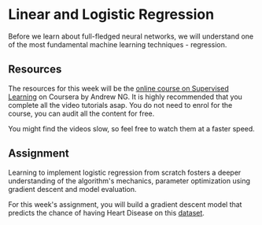 # Linear and Logistic Regression
Before we learn about full-fledged neural networks, we will understand one of the most fundamental machine learning techniques - regression.

## Resources
The resources for this week will be the [online course on Supervised Learning](https://www.coursera.org/learn/machine-learning) on Coursera by Andrew NG. It is highly recommended that you complete all the video tutorials asap.
You do not need to enrol for the course, you can audit all the content for free.

You might find the videos slow, so feel free to watch them at a faster speed.


## Assignment 
Learning to implement logistic regression from scratch fosters a deeper understanding of the algorithm's mechanics, parameter optimization using gradient descent and model evaluation.

For this week's assignment, you will build a gradient descent model that predicts the chance of having Heart Disease on this [dataset](https://www.kaggle.com/datasets/dileep070/heart-disease-prediction-using-logistic-regression).
